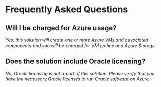 # Frequently Asked Questions

## Will I be charged for Azure usage?

*Yes, this solution will create one or more Azure VMs and associated components and you will be charged for VM uptime and Azure Storage.*

## Does the solution include Oracle licensing?

*No, Oracle licensing is not a part of this solution. Please verify that you have the necessary Oracle licenses to run Oracle software on Azure.*
